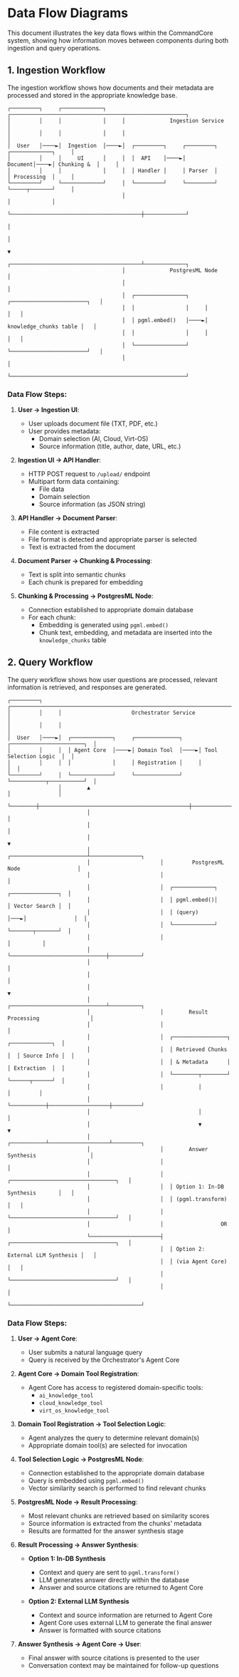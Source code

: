 # Data Flow Diagrams

This document illustrates the key data flows within the CommandCore system, showing how information moves between components during both ingestion and query operations.

## 1. Ingestion Workflow

The ingestion workflow shows how documents and their metadata are processed and stored in the appropriate knowledge base.

```
┌─────────┐     ┌─────────────┐     ┌───────────────────────────────────────────────────────┐
│         │     │             │     │              Ingestion Service                         │
│         │     │             │     │                                                       │
│  User   │────►│  Ingestion  │────►│  ┌─────────┐     ┌─────────┐     ┌─────────────┐     │
│         │     │     UI      │     │  │  API    │────►│ Document│────►│ Chunking &  │     │
│         │     │             │     │  │ Handler │     │ Parser  │     │ Processing  │     │
└─────────┘     └─────────────┘     │  └─────────┘     └─────────┘     └─────┬───────┘     │
                                    │                                         │             │
                                    └─────────────────────────────────────────┼─────────────┘
                                                                              │
                                                                              │
                                                                              ▼
                                    ┌─────────────────────────────────────────┴─────────────┐
                                    │              PostgresML Node                           │
                                    │                                                       │
                                    │  ┌────────────────┐     ┌────────────────────────┐   │
                                    │  │                │     │                        │   │
                                    │  │ pgml.embed()   │────►│ knowledge_chunks table │   │
                                    │  │                │     │                        │   │
                                    │  └────────────────┘     └────────────────────────┘   │
                                    │                                                       │
                                    └───────────────────────────────────────────────────────┘
```

### Data Flow Steps:

1. **User → Ingestion UI**:
   - User uploads document file (TXT, PDF, etc.)
   - User provides metadata:
     - Domain selection (AI, Cloud, Virt-OS)
     - Source information (title, author, date, URL, etc.)

2. **Ingestion UI → API Handler**:
   - HTTP POST request to `/upload/` endpoint
   - Multipart form data containing:
     - File data
     - Domain selection
     - Source information (as JSON string)

3. **API Handler → Document Parser**:
   - File content is extracted
   - File format is detected and appropriate parser is selected
   - Text is extracted from the document

4. **Document Parser → Chunking & Processing**:
   - Text is split into semantic chunks
   - Each chunk is prepared for embedding

5. **Chunking & Processing → PostgresML Node**:
   - Connection established to appropriate domain database
   - For each chunk:
     - Embedding is generated using `pgml.embed()`
     - Chunk text, embedding, and metadata are inserted into the `knowledge_chunks` table

## 2. Query Workflow

The query workflow shows how user questions are processed, relevant information is retrieved, and responses are generated.

```
┌─────────┐     ┌───────────────────────────────────────────────────────────────────────┐
│         │     │                      Orchestrator Service                              │
│         │     │                                                                       │
│  User   │────►│  ┌─────────────┐     ┌──────────────┐     ┌───────────────────────┐  │
│         │     │  │ Agent Core  │────►│ Domain Tool  │────►│ Tool Selection Logic  │  │
│         │     │  │             │     │ Registration │     │                       │  │
└─────────┘     │  └─────────────┘     └──────────────┘     └───────────┬───────────┘  │
                │        ▲                                               │               │
                └────────┼───────────────────────────────────────────────┼───────────────┘
                         │                                               │
                         │                                               │
                         │                                               ▼
                         │                      ┌────────────────────────┴────────────────┐
                         │                      │         PostgresML Node                  │
                         │                      │                                         │
                         │                      │  ┌─────────────┐    ┌───────────────┐  │
                         │                      │  │ pgml.embed()│    │ Vector Search │  │
                         │                      │  │ (query)     │───►│               │  │
                         │                      │  └─────────────┘    └───────┬───────┘  │
                         │                      │                              │          │
                         │                      └──────────────────────────────┼──────────┘
                         │                                                     │
                         │                                                     │
                         │                                                     ▼
                         │                      ┌──────────────────────────────┴──────────┐
                         │                      │        Result Processing                │
                         │                      │                                         │
                         │                      │  ┌─────────────────┐  ┌─────────────┐  │
                         │                      │  │ Retrieved Chunks │  │ Source Info │  │
                         │                      │  │ & Metadata      │  │ Extraction  │  │
                         │                      │  └────────┬────────┘  └──────┬──────┘  │
                         │                      │           │                   │         │
                         │                      └───────────┼───────────────────┼─────────┘
                         │                                  │                   │
                         │                                  ▼                   ▼
                         │                      ┌───────────┴───────────────────┴─────────┐
                         │                      │        Answer Synthesis                 │
                         │                      │                                         │
                         │                      │  ┌─────────────────────────────────┐   │
                         │                      │  │ Option 1: In-DB Synthesis       │   │
                         │                      │  │ (pgml.transform)                │   │
                         │                      │  └─────────────────────────────────┘   │
                         │                      │                  OR                     │
                         └──────────────────────┤  ┌─────────────────────────────────┐   │
                                                │  │ Option 2: External LLM Synthesis │   │
                                                │  │ (via Agent Core)                 │   │
                                                │  └─────────────────────────────────┘   │
                                                │                                         │
                                                └─────────────────────────────────────────┘
```

### Data Flow Steps:

1. **User → Agent Core**:
   - User submits a natural language query
   - Query is received by the Orchestrator's Agent Core

2. **Agent Core → Domain Tool Registration**:
   - Agent Core has access to registered domain-specific tools:
     - `ai_knowledge_tool`
     - `cloud_knowledge_tool`
     - `virt_os_knowledge_tool`

3. **Domain Tool Registration → Tool Selection Logic**:
   - Agent analyzes the query to determine relevant domain(s)
   - Appropriate domain tool(s) are selected for invocation

4. **Tool Selection Logic → PostgresML Node**:
   - Connection established to the appropriate domain database
   - Query is embedded using `pgml.embed()`
   - Vector similarity search is performed to find relevant chunks

5. **PostgresML Node → Result Processing**:
   - Most relevant chunks are retrieved based on similarity scores
   - Source information is extracted from the chunks' metadata
   - Results are formatted for the answer synthesis stage

6. **Result Processing → Answer Synthesis**:
   - **Option 1: In-DB Synthesis**
     - Context and query are sent to `pgml.transform()`
     - LLM generates answer directly within the database
     - Answer and source citations are returned to Agent Core
   
   - **Option 2: External LLM Synthesis**
     - Context and source information are returned to Agent Core
     - Agent Core uses external LLM to generate the final answer
     - Answer is formatted with source citations

7. **Answer Synthesis → Agent Core → User**:
   - Final answer with source citations is presented to the user
   - Conversation context may be maintained for follow-up questions
